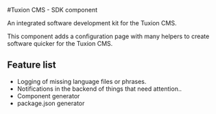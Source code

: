 #Tuxion CMS - SDK component

An integrated software development kit for the Tuxion CMS.

This component adds a configuration page with many helpers to create software quicker for the Tuxion CMS.

## Feature list
* Logging of missing language files or phrases.
* Notifications in the backend of things that need attention..
* Component generator
* package.json generator
